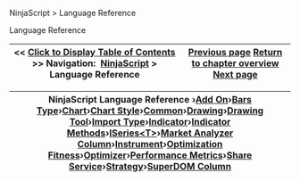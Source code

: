 ﻿


NinjaScript \> Language Reference






















Language Reference







| \<\< [Click to Display Table of Contents](language_reference_wip.md) \>\> **Navigation:**     [NinjaScript](ninjascript.md) \> Language Reference | [Previous page](using__brackets.md) [Return to chapter overview](ninjascript.md) [Next page](alphabetical_reference.md) |
| --- | --- |













| NinjaScript Language Reference ›[Add On](add_on.md)›[Bars Type](bars_type.md)›[Chart](chart.md)›[Chart Style](chart_style.md)›[Common](common.md)›[Drawing](drawing.md)›[Drawing Tool](drawing_tools.md)›[Import Type](import_type.md)›[Indicator](indicator.md)›[Indicator Methods](indicators.md)›[ISeries\<T\>](iseriest.md)›[Market Analyzer Column](market_analyzer_column.md)›[Instrument](instrument.md)›[Optimization Fitness](optimization_fitness.md)›[Optimizer](optimizer.md)›[Performance Metrics](performance_metrics.md)›[Share Service](share_service.md)›[Strategy](strategy.md)›[SuperDOM Column](superdom_column.md) |
| --- |



 


 


 








